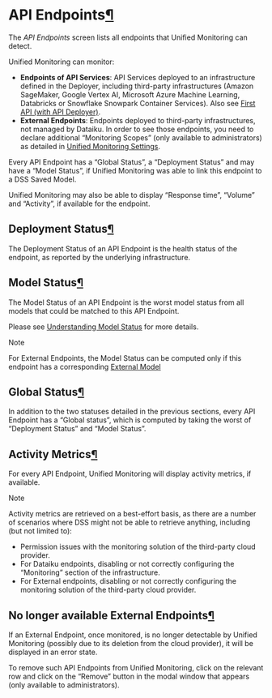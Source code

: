 API Endpoints[¶](#api-endpoints "Permalink to this heading")
============================================================


The *API Endpoints* screen lists all endpoints that Unified Monitoring can detect.


Unified Monitoring can monitor:


* **Endpoints of API Services**: API Services deployed to an infrastructure defined in the Deployer, including third\-party infrastructures (Amazon SageMaker, Google Vertex AI, Microsoft Azure Machine Learning, Databricks or Snowflake Snowpark Container Services). Also see [First API (with API Deployer)](../../apinode/first-service-apideployer.html).
* **External Endpoints**: Endpoints deployed to third\-party infrastructures, not managed by Dataiku. In order to see those endpoints, you need to declare additional “Monitoring Scopes” (only available to administrators) as detailed in [Unified Monitoring Settings](unified-monitoring-settings.html).


Every API Endpoint has a “Global Status”, a “Deployment Status” and may have a “Model Status”, if Unified Monitoring was able to link this endpoint to a DSS Saved Model.


Unified Monitoring may also be able to display “Response time”, “Volume” and “Activity”, if available for the endpoint.



Deployment Status[¶](#deployment-status "Permalink to this heading")
--------------------------------------------------------------------


The Deployment Status of an API Endpoint is the health status of the endpoint, as reported by the underlying infrastructure.




Model Status[¶](#model-status "Permalink to this heading")
----------------------------------------------------------


The Model Status of an API Endpoint is the worst model status from all models
that could be matched to this API Endpoint.


Please see [Understanding Model Status](model-status.html) for more details.



Note


For External Endpoints, the Model Status can be computed only if this endpoint has a corresponding [External Model](../external-models/index.html)





Global Status[¶](#global-status "Permalink to this heading")
------------------------------------------------------------


In addition to the two statuses detailed in the previous sections, every API Endpoint has a “Global status”,
which is computed by taking the worst of “Deployment Status” and “Model Status”.




Activity Metrics[¶](#activity-metrics "Permalink to this heading")
------------------------------------------------------------------


For every API Endpoint, Unified Monitoring will display activity metrics, if available.



Note


Activity metrics are retrieved on a best\-effort basis, as there are a number of scenarios where DSS might
not be able to retrieve anything, including (but not limited to):


* Permission issues with the monitoring solution of the third\-party cloud provider.
* For Dataiku endpoints, disabling or not correctly configuring the “Monitoring” section of the infrastructure.
* For External endpoints, disabling or not correctly configuring the monitoring solution of the third\-party cloud provider.





No longer available External Endpoints[¶](#no-longer-available-external-endpoints "Permalink to this heading")
--------------------------------------------------------------------------------------------------------------


If an External Endpoint, once monitored, is no longer detectable by Unified
Monitoring (possibly due to its deletion from the cloud provider), it will be
displayed in an error state.


To remove such API Endpoints from Unified Monitoring, click on the relevant row
and click on the “Remove” button in the modal window that appears (only
available to administrators).